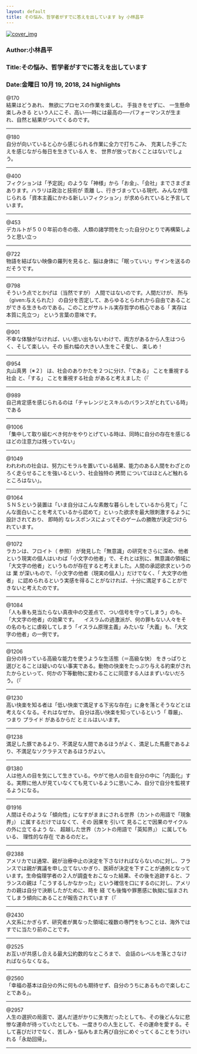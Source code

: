 ```yaml
---
layout: default
title: その悩み、哲学者がすでに答えを出しています by 小林昌平
---
```


[![cover_img](http://images-jp.amazon.com/images/P/B07C6Z16K4.09.MZZZZZZZ.jpg)](https://www.amazon.co.jp/dp/B07C6Z16K4)  
### Author:小林昌平  
### Title:その悩み、哲学者がすでに答えを出しています  
### Date:金曜日 10月 19, 2018, 24 highlights
  
@170  
結果はどうあれ、 無欲にプロセスの作業を楽しむ。 手抜きをせずに、 一生懸命楽しみきる という人にこそ、高い──時には最高の──パフォーマンスが生まれ、自然と結果がついてくるのです。  
****
  
@180  
自分が向いていると心から感じられる作業に全力で打ちこみ、 充実した手ごたえを感じながら毎日を生きている人 を、 世界が放っておくことはないでしょ う。  
****
  
@400  
フィクションは「予定説」のような「神様」から「お金」、「会社」までさまざまあります。ハラリは政治と技術が 乖離 し、行きづまっている現代、みんなが信じられる「資本主義にかわる新しいフィクション」が求められていると予言しています。  
****
  
@453  
デカルトが５００年前の冬の夜、人類の諸学問をたった自分ひとりで再構築しようと思い立っ  
****
  
@722  
物語を結ばない映像の羅列を見ると、脳は身体に「眠っていい」サインを送るのだそうです。  
****
  
@798  
そういう点でとかげは（当然ですが） 人間ではないのです。人間だけが、 所与（given:与えられた） の自分を否定して、あらゆるとらわれから自由であることができる生きものである。このことがサルトル実存哲学の核心である「 実存は本質に先立つ」 という言葉の意味です。  
****
  
@901  
不幸な体験がなければ、いい思い出もないわけで、両方があるから人生はつらく、そして楽しい。その 振れ幅の大きい人生をこそ愛し、 楽しめ！  
****
  
@954  
丸山真男〔※２〕 は、社会のありかたを２つに分け、「である」 ことを重視する社会 と、「する」 ことを重視する社会 があると考えました（『  
****
  
@989  
自己肯定感を感じられるのは「チャレンジとスキルのバランスがとれている時」である  
****
  
@1006  
「集中して取り組むべき何かをやりとげている時は、同時に自分の存在を感じるほどの注意力は残っていない」  
****
  
@1049  
われわれの社会は、努力にモラルを置いている結果、能力のある人間をわざとのろく走らせることを強いるという、社会独特の 拷問 についてはほとんど触れるところはない」。  
****
  
@1064  
ＳＮＳという装置は「いま自分はこんな素敵な暮らしをしているから見て」「こんな面白いことを考えているから認めて」といった欲求を最大限刺激するように設計されており、 即時的 なレスポンスによってそのゲームの勝敗が決定づけられています。  
****
  
@1072  
ラカンは、フロイト（ 参照） が発見した「無意識」の研究をさらに深め、他者という現実の個人はいわば「小文字の他者」で、それとは別に、無意識の領域に「大文字の他者」というものが存在すると考えました。人間の承認欲求というのは 業 が深いもので、「小文字の他者（現実の個人）」だけでなく、「 大文字の他者」 に認められるという実感を得ることがなければ、十分に満足することができないと考えたのです。  
****
  
@1084  
「人も車も見当たらない真夜中の交差点で、つい信号を守ってしまう」のも、「大文字の他者」の効果です。 　イスラムの過激派が、何の罪もない人々をその名のもとに虐殺してしまう「イスラム原理主義」みたいな「大義」も、「大文字の他者」の一例です。  
****
  
@1206  
自分の持っている高級な能力を使うような生活態（＝高級な快） をきっぱりと選びとることは疑いのない事実である。動物の快楽をたっぷり与える約束がされたからといって、何かの下等動物に変わることに同意する人はまずいないだろう。（『  
****
  
@1230  
高い快楽を知る者は「低い快楽で満足する下劣な存在」に身を落とそうなどとは考えなくなる。それはなぜか。 自分は高い快楽を知っているという「 尊厳」、 つまり プライド があるからだ とミルはいいます。  
****
  
@1238  
満足した豚であるより、不満足な人間であるほうがよく、満足した馬鹿であるより、不満足なソクラテスであるほうがよい。  
****
  
@1380  
人は他人の目を気にして生きている。やがて他人の目を自分の中に「内面化」する。実際に他人が見ていなくても見ているように思いこみ、自分で自分を監視するようになる。  
****
  
@1916  
人間はそのような「傾向性」になすがままにされる世界（カントの用語で「現象界」） に属するだけではなくて、その 因果を 引いて 見ることで因果のサイクルの外に立てるよう な、 超越した世界（カントの用語で「英知界」） に属してもいる、 理性的な存在 であるのだと。  
****
  
@2388  
アメリカでは通常、親が治療中止の決定を下さなければならないのに対し、フランスでは親が異議を申し立てないかぎり、医師が決定を下すことが通例となっています。生命倫理学者の２人が調査をおこなった結果、その後を追跡すると、フランスの親は「こうするしかなかった」という確信を口にするのに対し、アメリカの親は自分で決断したがために、時を 経 ても後悔や罪悪感に執拗に悩まされてしまう傾向にあることが報告されています（『  
****
  
@2430  
人文系にかぎらず、研究者が異なった領域に複数の専門をもつことは、海外ではすでに当たり前のことです。  
****
  
@2525  
お互いが共感し合える最大公約数的なところまで、 会話のレベルを落とさなければならなくなる。  
****
  
@2560  
「幸福の基本は自分の外に何ものも期待せず、自分のうちにあるもので楽しむことである」。  
****
  
@2957  
人生の選択の局面で、選んだ道がかりに失敗だったとしても、その後どんなに悲惨な運命が待っていたとしても、一度きりの人生として、その運命を愛する。そして喜びだけでなく、苦しみ・悩みもまた再び自分にめぐってくることをうけいれる「永劫回帰」。  
****